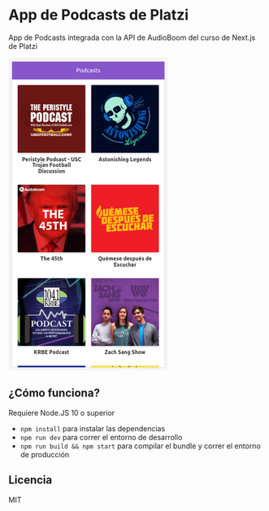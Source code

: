 # App de Podcasts de Platzi

App de Podcasts integrada con la API de AudioBoom del curso de Next.js de Platzi

![Captura de la App](./.readme-static/demo.png)


## ¿Cómo funciona?

Requiere Node.JS 10 o superior

* `npm install` para instalar las dependencias
* `npm run dev` para correr el entorno de desarrollo
* `npm run build && npm start` para compilar el bundle y correr el entorno de producción

## Licencia

MIT